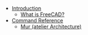 * [Introduction](user-documentation/README.md) 
  * [What is FreeCAD?](user-documentation/about.md)
* [Command Reference](command-reference/README.md) 
  * [Mur (atelier Architecture)](command-reference/Arch_Wall.md)